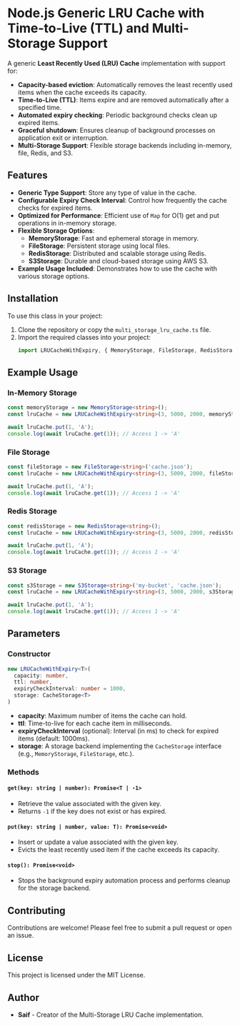 # Node.js Generic LRU Cache with Time-to-Live (TTL) and Multi-Storage Support

A generic **Least Recently Used (LRU) Cache** implementation with support for:

- **Capacity-based eviction**: Automatically removes the least recently used items when the cache exceeds its capacity.
- **Time-to-Live (TTL)**: Items expire and are removed automatically after a specified time.
- **Automated expiry checking**: Periodic background checks clean up expired items.
- **Graceful shutdown**: Ensures cleanup of background processes on application exit or interruption.
- **Multi-Storage Support**: Flexible storage backends including in-memory, file, Redis, and S3.

## Features

- **Generic Type Support**: Store any type of value in the cache.
- **Configurable Expiry Check Interval**: Control how frequently the cache checks for expired items.
- **Optimized for Performance**: Efficient use of `Map` for O(1) get and put operations in in-memory storage.
- **Flexible Storage Options**:
  - **MemoryStorage**: Fast and ephemeral storage in memory.
  - **FileStorage**: Persistent storage using local files.
  - **RedisStorage**: Distributed and scalable storage using Redis.
  - **S3Storage**: Durable and cloud-based storage using AWS S3.
- **Example Usage Included**: Demonstrates how to use the cache with various storage options.

## Installation

To use this class in your project:

1. Clone the repository or copy the `multi_storage_lru_cache.ts` file.
2. Import the required classes into your project:
   ```typescript
   import LRUCacheWithExpiry, { MemoryStorage, FileStorage, RedisStorage, S3Storage } from './multi_storage_lru_cache';
   ```

## Example Usage

### In-Memory Storage
```typescript
const memoryStorage = new MemoryStorage<string>();
const lruCache = new LRUCacheWithExpiry<string>(3, 5000, 2000, memoryStorage);

await lruCache.put(1, 'A');
console.log(await lruCache.get(1)); // Access 1 -> 'A'
```

### File Storage
```typescript
const fileStorage = new FileStorage<string>('cache.json');
const lruCache = new LRUCacheWithExpiry<string>(3, 5000, 2000, fileStorage);

await lruCache.put(1, 'A');
console.log(await lruCache.get(1)); // Access 1 -> 'A'
```

### Redis Storage
```typescript
const redisStorage = new RedisStorage<string>();
const lruCache = new LRUCacheWithExpiry<string>(3, 5000, 2000, redisStorage);

await lruCache.put(1, 'A');
console.log(await lruCache.get(1)); // Access 1 -> 'A'
```

### S3 Storage
```typescript
const s3Storage = new S3Storage<string>('my-bucket', 'cache.json');
const lruCache = new LRUCacheWithExpiry<string>(3, 5000, 2000, s3Storage);

await lruCache.put(1, 'A');
console.log(await lruCache.get(1)); // Access 1 -> 'A'
```

## Parameters

### Constructor

```typescript
new LRUCacheWithExpiry<T>(
  capacity: number,
  ttl: number,
  expiryCheckInterval: number = 1000,
  storage: CacheStorage<T>
)
```

- **capacity**: Maximum number of items the cache can hold.
- **ttl**: Time-to-live for each cache item in milliseconds.
- **expiryCheckInterval** (optional): Interval (in ms) to check for expired items (default: 1000ms).
- **storage**: A storage backend implementing the `CacheStorage` interface (e.g., `MemoryStorage`, `FileStorage`, etc.).

### Methods

#### `get(key: string | number): Promise<T | -1>`

- Retrieve the value associated with the given key.
- Returns `-1` if the key does not exist or has expired.

#### `put(key: string | number, value: T): Promise<void>`

- Insert or update a value associated with the given key.
- Evicts the least recently used item if the cache exceeds its capacity.

#### `stop(): Promise<void>`

- Stops the background expiry automation process and performs cleanup for the storage backend.

## Contributing

Contributions are welcome! Please feel free to submit a pull request or open an issue.

## License

This project is licensed under the MIT License.

## Author

- **Saif** - Creator of the Multi-Storage LRU Cache implementation.
